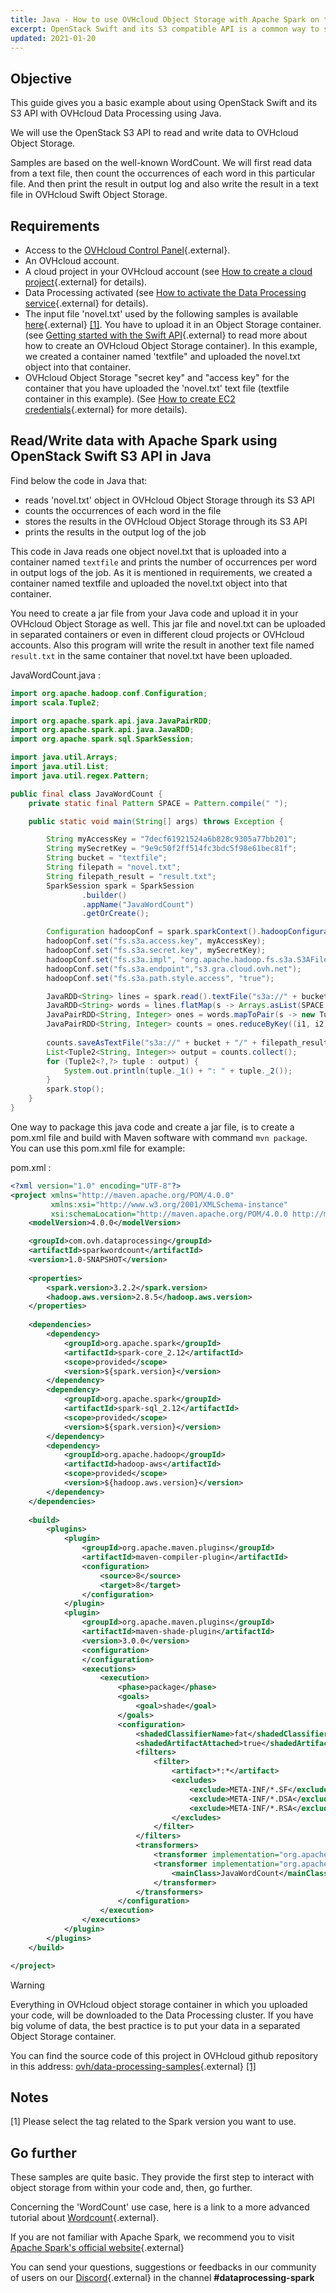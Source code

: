 ```yaml
---
title: Java - How to use OVHcloud Object Storage with Apache Spark on the Data Processing platform
excerpt: OpenStack Swift and its S3 compatible API is a common way to store the data you want to use for your Apache Spark jobs. Let's find out how to do it in Java!
updated: 2021-01-20
---
```



## Objective
This guide gives you a basic example about using OpenStack Swift and its S3 API with OVHcloud Data Processing using Java.

We will use the OpenStack S3 API to read and write data to OVHcloud Object Storage.

Samples are based on the well-known WordCount. We will first read data from a text file, then count the occurrences of each word in this particular file. And then print the result in output log and also write the result in a text file in OVHcloud Swift Object Storage. 

## Requirements
- Access to the [OVHcloud Control Panel](https://ca.ovh.com/auth/?action=gotomanager&from=https://www.ovh.com.au/&ovhSubsidiary=au){.external}.
- An OVHcloud account.
- A cloud project in your OVHcloud account (see [How to create a cloud project](/pages/public_cloud/compute/create_a_public_cloud_project){.external} for details).
- Data Processing activated (see [How to activate the Data Processing service](/pages/public_cloud/data_processing/30_HOWTO_activate_project){.external} for details).
- The input file 'novel.txt' used by the following samples is available [here](https://github.com/ovh/data-processing-samples/tree/master/java_S3WordCount/novel.txt){.external} [[1]](#notes).
You have to upload it in an Object Storage container. (see [Getting started with the Swift API](/pages/storage_and_backup/object_storage/pcs_getting_started_with_the_swift_api){.external} to read more about how to create an OVHcloud Object Storage container). In this example, we created a container named 'textfile" and uploaded the novel.txt object into that container. 
- OVHcloud Object Storage "secret key" and "access key" for the container that you have uploaded the 'novel.txt' text file (textfile container in this example). (See [How to create EC2 credentials](/pages/storage_and_backup/object_storage/pcs_getting_started_with_the_swift_s3_api){.external} for more details).

## Read/Write data with Apache Spark using OpenStack Swift S3 API in Java

Find below the code in Java that:

- reads 'novel.txt' object in OVHcloud Object Storage through its S3 API
- counts the occurrences of each word in the file
- stores the results in the OVHcloud Object Storage through its S3 API
- prints the results in the output log of the job 

This code in Java reads one object novel.txt that is uploaded into a container named `textfile` and prints the number of occurrences per word in output logs of the job. As it is mentioned in requirements, we created a container named textfile and uploaded the novel.txt object into that container. 

You need to create a jar file from your Java code and upload it in your OVHcloud Object Storage as well. This jar file and novel.txt can be uploaded in separated containers or even in different cloud projects or OVHcloud accounts. Also this program will write the result in another text file named `result.txt` in the same container that novel.txt have been uploaded.  

JavaWordCount.java :
```java
import org.apache.hadoop.conf.Configuration;
import scala.Tuple2;

import org.apache.spark.api.java.JavaPairRDD;
import org.apache.spark.api.java.JavaRDD;
import org.apache.spark.sql.SparkSession;

import java.util.Arrays;
import java.util.List;
import java.util.regex.Pattern;

public final class JavaWordCount {
    private static final Pattern SPACE = Pattern.compile(" ");

    public static void main(String[] args) throws Exception {

        String myAccessKey = "7decf61921524a6b828c9305a77bb201";
        String mySecretKey = "9e9c50f2ff514fc3bdc5f98e61bec81f";
        String bucket = "textfile";
        String filepath = "novel.txt";
        String filepath_result = "result.txt"; 
        SparkSession spark = SparkSession
                .builder()
                .appName("JavaWordCount")
                .getOrCreate();

        Configuration hadoopConf = spark.sparkContext().hadoopConfiguration();
        hadoopConf.set("fs.s3a.access.key", myAccessKey);
        hadoopConf.set("fs.s3a.secret.key", mySecretKey);
        hadoopConf.set("fs.s3a.impl", "org.apache.hadoop.fs.s3a.S3AFileSystem");
        hadoopConf.set("fs.s3a.endpoint","s3.gra.cloud.ovh.net"); 
        hadoopConf.set("fs.s3a.path.style.access", "true");

        JavaRDD<String> lines = spark.read().textFile("s3a://" + bucket + "/" + filepath).javaRDD();
        JavaRDD<String> words = lines.flatMap(s -> Arrays.asList(SPACE.split(s)).iterator());
        JavaPairRDD<String, Integer> ones = words.mapToPair(s -> new Tuple2<>(s, 1));
        JavaPairRDD<String, Integer> counts = ones.reduceByKey((i1, i2) -> i1 + i2);
        
        counts.saveAsTextFile("s3a://" + bucket + "/" + filepath_result);
        List<Tuple2<String, Integer>> output = counts.collect();
        for (Tuple2<?,?> tuple : output) {
            System.out.println(tuple._1() + ": " + tuple._2());
        }
        spark.stop();
    }
}
```

One way to package this java code and create a jar file, is to create a pom.xml file and build with Maven software with command `mvn package`. You can use this pom.xml file for example: 

pom.xml :
```xml 
<?xml version="1.0" encoding="UTF-8"?>
<project xmlns="http://maven.apache.org/POM/4.0.0"
         xmlns:xsi="http://www.w3.org/2001/XMLSchema-instance"
         xsi:schemaLocation="http://maven.apache.org/POM/4.0.0 http://maven.apache.org/xsd/maven-4.0.0.xsd">
    <modelVersion>4.0.0</modelVersion>

    <groupId>com.ovh.dataprocessing</groupId>
    <artifactId>sparkwordcount</artifactId>
    <version>1.0-SNAPSHOT</version>
    
    <properties>
        <spark.version>3.2.2</spark.version>
        <hadoop.aws.version>2.8.5</hadoop.aws.version>
    </properties>
    
    <dependencies>
        <dependency>
            <groupId>org.apache.spark</groupId>
            <artifactId>spark-core_2.12</artifactId>
            <scope>provided</scope> 
            <version>${spark.version}</version>
        </dependency>
        <dependency>
            <groupId>org.apache.spark</groupId>
            <artifactId>spark-sql_2.12</artifactId>
            <scope>provided</scope> 
            <version>${spark.version}</version>
        </dependency>
        <dependency>
            <groupId>org.apache.hadoop</groupId>
            <artifactId>hadoop-aws</artifactId>
            <scope>provided</scope> 
            <version>${hadoop.aws.version}</version>
        </dependency>
    </dependencies>
    
    <build>
        <plugins>
            <plugin>
                <groupId>org.apache.maven.plugins</groupId>
                <artifactId>maven-compiler-plugin</artifactId>
                <configuration>
                    <source>8</source>
                    <target>8</target>
                </configuration>
            </plugin>
            <plugin>
                <groupId>org.apache.maven.plugins</groupId>
                <artifactId>maven-shade-plugin</artifactId>
                <version>3.0.0</version>
                <configuration>
                </configuration>
                <executions>
                    <execution>
                        <phase>package</phase>
                        <goals>
                            <goal>shade</goal>
                        </goals>
                        <configuration>
                            <shadedClassifierName>fat</shadedClassifierName>
                            <shadedArtifactAttached>true</shadedArtifactAttached>
                            <filters>
                                <filter>
                                    <artifact>*:*</artifact>
                                    <excludes>
                                        <exclude>META-INF/*.SF</exclude>
                                        <exclude>META-INF/*.DSA</exclude>
                                        <exclude>META-INF/*.RSA</exclude>
                                    </excludes>
                                </filter>
                            </filters>
                            <transformers>
                                <transformer implementation="org.apache.maven.plugins.shade.resource.ServicesResourceTransformer"/>
                                <transformer implementation="org.apache.maven.plugins.shade.resource.ManifestResourceTransformer">
                                    <mainClass>JavaWordCount</mainClass>
                                </transformer>
                            </transformers>
                        </configuration>
                    </execution>
                </executions>
            </plugin>
        </plugins>
    </build>

</project>
```

> [!warning]
> Everything in OVHcloud object storage container in which you uploaded your code, will be downloaded to the Data Processing cluster. If you have big volume of data, the best practice is to put your data in a separated Object Storage container. 


You can find the source code of this project in OVHcloud github repository in this address: [ovh/data-processing-samples](https://github.com/ovh/data-processing-samples/tree/master/){.external} [[1]](#notes)

## Notes

[1] Please select the tag related to the Spark version you want to use.

## Go further

These samples are quite basic. They provide the first step to interact with object storage from within your code and, then, go further.

Concerning the 'WordCount' use case, here is a link to a more advanced tutorial about [Wordcount](/pages/public_cloud/data_processing/41_TUTORIAL_wordcount){.external}.

If you are not familiar with Apache Spark, we recommend you to visit [Apache Spark's official website](https://spark.apache.org/){.external}

You can send your questions, suggestions or feedbacks in our community of users on our [Discord](https://discord.gg/VVvZg8NCQM){.external} in the channel **#dataprocessing-spark**
